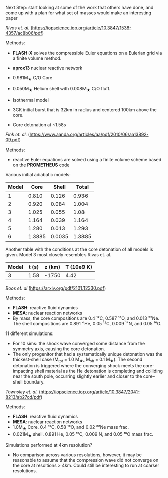 Next Step: start looking at some of the work that others have done, and come up with a plan for what set of masses would make an interesting paper

*Rivas et. al.* (https://iopscience.iop.org/article/10.3847/1538-4357/ac8b06/pdf)

Methods:
- **FLASH-X** solves the compressible Euler equations on a Eulerian grid via a finite volume method.
- **aprox13** nuclear reactive network

- 0.981M<sub>&#9733;</sub>  C/O Core
- 0.050M<sub>&#9733;</sub>  Helium shell with 0.008M<sub>&#9733;</sub> C/O fluff. 
- Isothermal model
- 3GK initial burst that is 32km in radius and centered 100km above the core.
- Core detonation at ~1.58s

*Fink et. al.* (https://www.aanda.org/articles/aa/pdf/2010/06/aa13892-09.pdf)

Methods:
- reactive Euler equations are solved using a finite volume scheme based on the **PROMETHEUS** code

Various initial adiabatic models:

| Model| Core | Shell | Total |
|------|------|-------|-------|
| 1    | 0.810| 0.126 | 0.936 |
| 2    | 0.920| 0.084 | 1.004 |
| 3    | 1.025| 0.055 | 1.08  |
| 4    | 1.164| 0.039 | 1.164 |
| 5    | 1.280| 0.013 | 1.293 |
| 6    | 1.3885|0.0035| 1.3885|

Another table with the conditions at the core detonation of all models is given. Model 3 most closely resembles Rivas et. al. 

| Model| t (s)| z (km)| T (10e9 K) |
|------|------|-------|-------|
| 3    | 1.58 | -1750 | 4.42  |


*Boos et. al* (https://arxiv.org/pdf/2101.12330.pdf)

Methods:
- **FLASH**: reactive fluid dynamics
- **MESA**: nuclear reaction networks
- By mass, the core compositions are 0.4 ¹²C, 0.587 ¹⁶O, and 0.013 ²²Ne. The shell compositions are 0.891 ⁴He, 0.05 ¹²C, 0.009 ¹⁴N, and 0.05 ¹⁶O.

11 different simulations:
- For 10 sims: the shock wave converged some distance from the symmetry axis, causing the core detonation.
- The only progenitor that had a systematically unique detonation was the thickest-shell case (M<sub>tot</sub> = 1.0 M<sub>&#9733;</sub>, M<sub>sh</sub> = 0.1 M<sub>&#9733;</sub>). The second detonation is triggered where the converging shock meets the core-impacting shell material as the He detonation is completing and colliding near the south pole, occurring slightly earlier and closer to the core–shell boundary.


*Townsley et. al.* (https://iopscience.iop.org/article/10.3847/2041-8213/ab27cd/pdf)

Methods:
- **FLASH**: reactive fluid dynamics
- **MESA**: nuclear reaction networks
- 1.0M<sub>&#9733;</sub> Core. 0.4 ¹²C, 0.58 ¹⁶O, and 0.02 ²²Ne mass frac.
- 0.021M<sub>&#9733;</sub>  shell. 0.891 He, 0.05 ¹²C, 0.009 N, and 0.05 ¹⁶O mass frac.

Simulations performed at 4km resolution?
- No comparison across various resolutions, however, it may be reasonable to assume that the compression wave did not converge on the core at resoltions > 4km. Could still be interesting to run at coarser resolutions.
